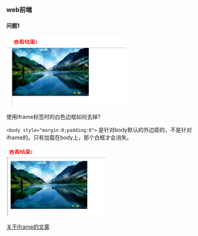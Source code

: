 ### web前端
#### 问题1
![效果](./images/QQ截图20180521150924.png "问题效果")

使用iframe标签时的白色边框如何去掉?

`<body style="margin:0;padding:0">` 是针对body默认的外边距的，不是针对iframe的。只有加载在body上，那个白框才会消失。

![效果](./images/QQ截图20180521150843.png "解决效果")

[关于iframe的文章](https://blog.csdn.net/liu4071325/article/details/50032627)